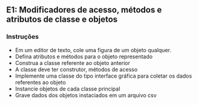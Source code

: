 ## E1: Modificadores de acesso, métodos e atributos de classe e objetos

### Instruções

* Em um editor de texto, cole uma figura de um objeto qualquer.
* Defina atributos e métodos para o objeto representado
* Construa a classe referente ao objeto anterior
* A classe deve ter construtor, métodos de acesso
* Implemente uma classe  do tipo interface gráfica para coletar os dados referentes ao objeto
* Instancie objetos de cada classe principal
* Grave dados dos objetos instaciados em um arquivo csv
